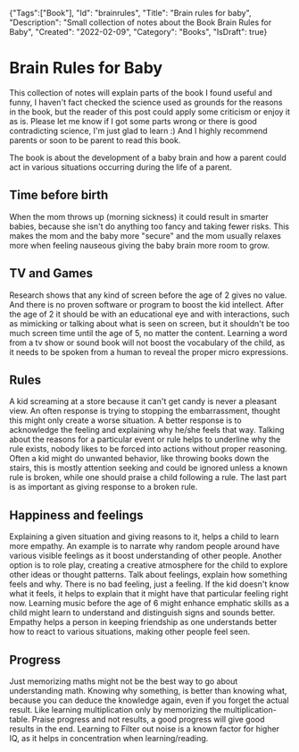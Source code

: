 {"Tags":["Book"], "Id": "brainrules", "Title": "Brain rules for baby", "Description": "Small collection of notes about the Book Brain Rules for Baby", "Created": "2022-02-09", "Category": "Books", "IsDraft": true}

# Brain Rules for Baby

This collection of notes will explain parts of the book I found useful and funny, I haven't fact checked the science used as grounds for the reasons in the book, but the reader of this post could apply some criticism or enjoy it as is. Please let me know if I got some parts wrong or there is good contradicting science, I'm just glad to learn :) And I highly recommend parents or soon to be parent to read this book.

The book is about the development of a baby brain and how a parent could act in various situations occurring during the life of a parent. 

## Time before birth

When the mom throws up (morning sickness) it could result in smarter babies, because she isn't do anything too fancy and taking fewer risks. This makes the mom and the baby more "secure" and the mom usually relaxes more when feeling nauseous giving the baby brain more room to grow. 

## TV and Games

Research shows that any kind of screen before the age of 2 gives no value. And there is no proven software or program to boost the kid intellect. After the age of 2 it should be with an educational eye and with interactions, such as mimicking or talking about what is seen on screen, but it shouldn't be too much screen time until the age of 5, no matter the content. Learning a word from a tv show or sound book will not boost the vocabulary of the child, as it needs to be spoken from a human to reveal the proper micro expressions. 

## Rules

A kid screaming at a store because it can't get candy is never a pleasant view. An often response is trying to stopping the embarrassment, thought this might only create a worse situation. A better response is to acknowledge the feeling and explaining why he/she feels that way. Talking about the reasons for a particular event or rule helps to underline why the rule exists, nobody likes to be forced into actions without proper reasoning. Often a kid might do unwanted behavior, like throwing books down the stairs, this is mostly attention seeking and could be ignored unless a known rule is broken, while one should praise a child following a rule. The last part is as important as giving response to a broken rule.

## Happiness and feelings

Explaining a given situation and giving reasons to it, helps a child to learn more empathy. An example is to narrate why random people around have various visible feelings as it boost understanding of other people. Another option is to role play, creating a creative atmosphere for the child to explore other ideas or thought patterns. Talk about feelings, explain how something feels and why. There is no bad feeling, just a feeling. If the kid doesn't know what it feels, it helps to explain that it might have that particular feeling right now. Learning music before the age of 6 might enhance emphatic skills as a child might learn to understand and distinguish signs and sounds better. 
Empathy helps a person in keeping friendship as one understands better how to react to various situations, making other people feel seen.

## Progress

Just memorizing maths might not be the best way to go about understanding math. Knowing why something, is better than knowing what, because you can deduce the knowledge again, even if you forget the actual result. Like learning multiplication only by memorizing the multiplication-table. Praise progress and not results, a good progress will give good results in the end.
Learning to Filter out noise is a known factor for higher IQ, as it helps in concentration when learning/reading. 